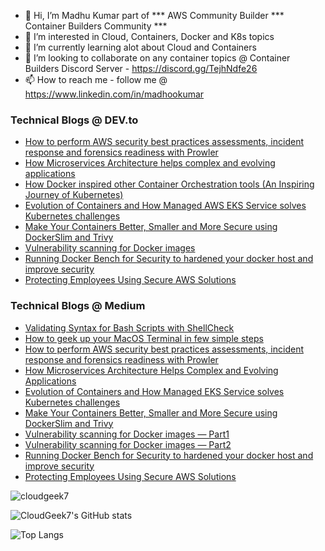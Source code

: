 - 👋 Hi, I’m Madhu Kumar part of *** AWS Community Builder *** Container Builders Community ***
- 👀 I’m interested in Cloud, Containers, Docker and K8s topics
- 🌱 I’m currently learning alot about Cloud and Containers
- 💞️ I’m looking to collaborate on any container topics @ Container Builders Discord Server - https://discord.gg/TejhNdfe26
- 📫 How to reach me - follow me @ https://www.linkedin.com/in/madhookumar

<!---
cloudgeek7/cloudgeek7 is a ✨ special ✨ repository because its `README.md` (this file) appears on your GitHub profile.
You can click the Preview link to take a look at your changes.
--->

### Technical Blogs @ DEV.to
<!-- BLOG-POST-LIST:START -->
- [How to perform AWS security best practices assessments, incident response and forensics readiness with Prowler](https://dev.to/aws-builders/how-to-perform-aws-security-best-practices-assessments-incident-response-and-forensics-readiness-with-prowler-14kc)
- [How Microservices Architecture helps complex and evolving applications](https://dev.to/docker/how-microservices-architecture-helps-complex-and-evolving-applications-5c5)
- [How Docker inspired other Container Orchestration tools (An Inspiring Journey of Kubernetes)](https://dev.to/docker/how-docker-inspired-other-container-orchestration-tools-an-inspiring-journey-of-kubernetes-4cil)
- [Evolution of Containers and How Managed AWS EKS Service solves Kubernetes challenges](https://dev.to/aws-builders/managed-eks-service-solves-kubernetes-challenges-387f)
- [Make Your Containers Better, Smaller and More Secure using DockerSlim and Trivy](https://dev.to/docker/make-your-containers-better-smaller-and-more-secure-using-dockerslim-1ai8)
- [Vulnerability scanning for Docker images](https://dev.to/docker/how-to-scan-vulnerabilities-for-docker-container-images-ip5)
- [Running Docker Bench for Security to hardened your docker host and improve security](https://dev.to/docker/automate-docker-security-audits-with-docker-bench-for-security-206g)
- [Protecting Employees Using Secure AWS Solutions](https://dev.to/aws-builders/protecting-employees-using-secure-aws-solutions-4el4)
<!-- BLOG-POST-LIST:END -->

### Technical Blogs @ Medium
<!-- BLOG-POST-LIST:START -->
- [Validating Syntax for Bash Scripts with ShellCheck](https://medium.com/@madhoo_kumar/validating-syntax-for-bash-scripts-with-shellcheck-d2778a3b6329)
- [How to geek up your MacOS Terminal in few simple steps](https://medium.com/@madhoo_kumar/how-to-geek-up-your-terminal-on-mac-a83513a7f552)
- [How to perform AWS security best practices assessments, incident response and forensics readiness with Prowler](https://medium.com/@madhoo_kumar/how-to-perform-aws-security-best-practices-assessments-incident-response-and-forensics-readiness-7f927ead8082)
- [How Microservices Architecture Helps Complex and Evolving Applications](https://experiencestack.co/how-microservices-architecture-helps-complex-and-evolving-applications-ecd58ac75fda)
- [Evolution of Containers and How Managed EKS Service solves Kubernetes challenges](https://systemweakness.com/managed-eks-service-solves-kubernetes-challenges-792b73b55ed5)
- [Make Your Containers Better, Smaller and More Secure using DockerSlim and Trivy](https://systemweakness.com/make-your-containers-better-smaller-and-more-secure-using-dockerslim-82a1ee6fcb96)
- [Vulnerability scanning for Docker images — Part1](https://systemweakness.com/how-to-scan-vulnerabilities-for-docker-container-images-part1-d50b4c233245)
- [Vulnerability scanning for Docker images — Part2](https://systemweakness.com/how-to-scan-vulnerabilities-for-docker-container-images-part2-3e907dd0f66e)
- [Running Docker Bench for Security to hardened your docker host and improve security](https://systemweakness.com/automate-docker-security-audits-with-docker-bench-for-security-76b509cd7bb1)
- [Protecting Employees Using Secure AWS Solutions](https://medium.com/@madhoo_kumar/protecting-employees-using-secure-aws-solutions-6635322bf6f8)
<!-- BLOG-POST-LIST:END -->
<p align="left"> <img src="https://komarev.com/ghpvc/?username=cloudgeek7&label=Profile%20views&color=0e75b6&style=flat" alt="cloudgeek7" /> </p>

![CloudGeek7's GitHub stats](https://github-readme-stats.vercel.app/api?username=cloudgeek7&show_icons=true)

![Top Langs](https://github-readme-stats.vercel.app/api/top-langs/?username=cloudgeek7&layout=compact)
